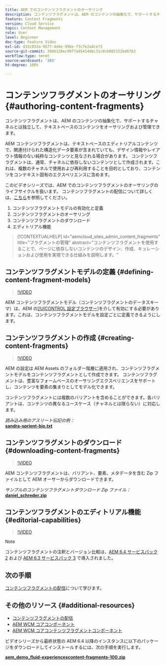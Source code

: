 ```yaml
---
title: AEM でのコンテンツフラグメントのオーサリング
description: コンテンツフラグメントは、AEM のコンテンツの抽象化で、サポートするチャネルとは独立して、テキストベースのコンテンツをオーサリングおよび管理できます。
feature: Content Fragments
version: Cloud Service
topic: Content Management
role: User
level: Beginner
doc-type: Feature Video
exl-id: d33c033a-9577-4d4e-99be-f3c7e2a4ce73
source-git-commit: 30d6120ec99f7a95414dbc31c0cb002152bd6763
workflow-type: tm+mt
source-wordcount: '383'
ht-degree: 100%

---
```


# コンテンツフラグメントのオーサリング {#authoring-content-fragments}

コンテンツフラグメントは、AEM のコンテンツの抽象化で、サポートするチャネルとは独立して、テキストベースのコンテンツをオーサリングおよび管理できます。

AEM コンテンツフラグメントは、テキストベースのエディトリアルコンテンツで、関連付けられた構造化データ要素が含まれていても、デザイン情報やレイアウト情報のない純粋なコンテンツと見なされる場合があります。 コンテンツフラグメントは、通常、チャネルに依存しないコンテンツとして作成されます。これは、複数のチャネルで使用および再利用することを目的としており、コンテンツをコンテキスト固有のエクスペリエンスに含めます。

このビデオシリーズでは、AEM でのコンテンツフラグメントのオーサリングのライフサイクルを扱います。 コンテンツフラグメントの配信について詳しくは、[こちら](content-fragments-delivery-feature-video-use.md)を参照してください。

1. コンテンツフラグメントモデルの有効化と定義
2. コンテンツフラグメントのオーサリング
3. コンテンツフラグメントのダウンロード
4. エディトリアル機能

>[!CONTEXTUALHELP]
>id="aemcloud_sites_admin_content_fragments"
>title="フラグメントの管理"
>abstract="コンテンツフラグメントを使用することで、ページに依存しないコンテンツのデザイン、作成、キュレーションおよび使用を実現できる仕組みを説明します。"

## コンテンツフラグメントモデルの定義 {#defining-content-fragment-models}

>[!VIDEO](https://video.tv.adobe.com/v/22452?quality=12&learn=on)

AEM コンテンツフラグメントモデル（コンテンツフラグメントのデータスキーマ）は、AEM の[[!UICONTROL 設定ブラウザー]](https://experienceleague.adobe.com/docs/experience-manager-cloud-service/implementing/developing/configurations.html?lang=ja)を介して有効にする必要があります。これは、コンテンツフラグメントモデルを設定ごとに定義できるようにします。

## コンテンツフラグメントの作成 {#creating-content-fragments}

>[!VIDEO](https://video.tv.adobe.com/v/22451?quality=12&learn=on)

AEM の設定は AEM Assets のフォルダー階層に適用され、コンテンツフラグメントモデルをコンテンツフラグメントとして作成できます。 コンテンツフラグメントは、豊富なフォームベースのオーサリングエクスペリエンスをサポートし、コンテンツを要素の集まりとしてモデル化できます。

コンテンツフラグメントには複数のバリアントを含めることができます。各バリアントは、コンテンツの異なるユースケース（チャネルとは限らない）に対応します。

*読み込み用のアスリート伝記の例：*\
**[sandra-sprient-bio.txt](assets/sandra-sprient-bio.txt)**

## コンテンツフラグメントのダウンロード {#downloading-content-fragments}

>[!VIDEO](https://video.tv.adobe.com/v/22450?quality=12&learn=on)

AEM コンテンツフラグメントは、バリアント、要素、メタデータを含む Zip ファイルとして AEM オーサーからダウンロードできます。

*サンプルのコンテンツフラグメントダウンロード Zip ファイル：*\
**[daniel_schreder.zip](assets/daniel_schreder.zip)**

## コンテンツフラグメントのエディトリアル機能 {#editorial-capabilities}

>[!VIDEO](https://video.tv.adobe.com/v/25891?quality=12&learn=on)

>[!NOTE]
>
> コンテンツフラグメントの注釈とバージョン比較は、[AEM 6.4 サービスパック 2](https://helpx.adobe.com/jp/experience-manager/aem-releases-updates.html) および [AEM 6.3 サービスパック 3](https://helpx.adobe.com/jp/experience-manager/6-3/release-notes/sp3-release-notes.html) で導入されました。

## 次の手順

[コンテンツフラグメントの配信](content-fragments-delivery-feature-video-use.md)について学びます。

## その他のリソース {#additional-resources}

* [コンテンツフラグメントの配信](content-fragments-delivery-feature-video-use.md)
* [AEM WCM コアコンポーネント](https://experienceleague.adobe.com/docs/experience-manager-core-components/using/introduction.html?lang=ja)
* [AEM WCM コアコンテンツフラグメントコンポーネント](https://experienceleague.adobe.com/docs/experience-manager-core-components/using/components/content-fragment-component.html?lang=ja)

ビデオシリーズから最終状態の AEM 6.4 以降のインスタンスに以下のパッケージをダウンロードしてインストールするには、次の手順を実行します。

**[aem_demo_fluid-experiencescontent-fragments-100.zip](assets/aem_demo_fluid-experiencescontent-fragments-100.zip)**
